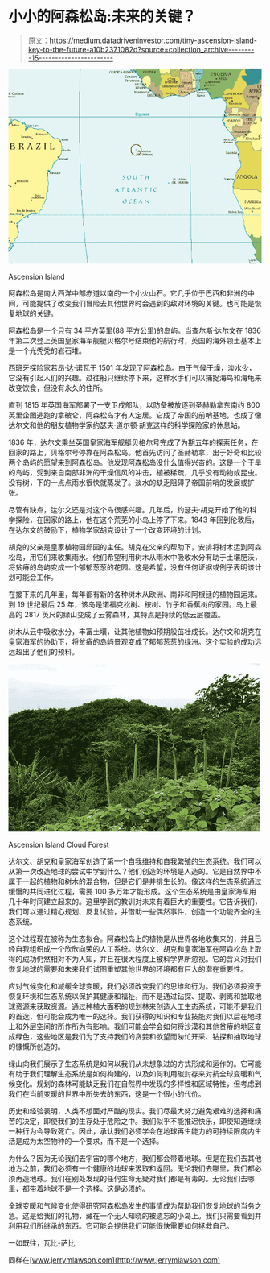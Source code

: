 # 小小的阿森松岛:未来的关键？

> 原文：<https://medium.datadriveninvestor.com/tiny-ascension-island-key-to-the-future-a10b2371082d?source=collection_archive---------15----------------------->

![](img/55c729a52b3e3bff774a03a0eda189d6.png)

Ascension Island

阿森松岛是南大西洋中部赤道以南的一个小火山石。它几乎位于巴西和非洲的中间，可能提供了改变我们冒险去其他世界时会遇到的敌对环境的关键。也可能是恢复地球的关键。

阿森松岛是一个只有 34 平方英里(88 平方公里)的岛屿。当查尔斯·达尔文在 1836 年第二次登上英国皇家海军舰艇贝格尔号结束他的航行时，英国的海外领土基本上是一个光秃秃的岩石堆。

西班牙探险家若昂·达·诺瓦于 1501 年发现了阿森松岛。由于气候干燥，淡水少，它没有引起人们的兴趣。过往船只继续停下来，这样水手们可以捕捉海鸟和海龟来改变饮食，但没有永久的住所。

直到 1815 年英国海军部署了一支卫戍部队，以防备被放逐到圣赫勒拿东南约 800 英里企图逃跑的拿破仑，阿森松岛才有人定居。它成了帝国的前哨基地，也成了像达尔文和他的朋友植物学家约瑟夫·道尔顿·胡克这样的科学探险家的休息站。

1836 年，达尔文乘坐英国皇家海军舰艇贝格尔号完成了为期五年的探索任务，在回家的路上，贝格尔号停靠在阿森松岛。他首先访问了圣赫勒拿，出于好奇和比较两个岛屿的愿望来到阿森松岛。他发现阿森松岛没什么值得兴奋的。这是一个干旱的岛屿，受到来自南部非洲的干燥信风的冲击，植被稀疏，几乎没有动物或昆虫。没有树，下的一点点雨水很快就蒸发了。淡水的缺乏阻碍了帝国前哨的发展或扩张。

尽管有缺点，达尔文还是对这个岛很感兴趣。几年后，约瑟夫·胡克开始了他的科学探险，在回家的路上，他在这个荒芜的小岛上停了下来。1843 年回到伦敦后，在达尔文的鼓励下，植物学家胡克设计了一个改变环境的计划。

胡克的父亲是皇家植物园邱园的主任。胡克在父亲的帮助下，安排将树木运到阿森松岛，用它们来收集雨水。他们希望利用树木从雨水中吸收水分有助于土壤肥沃，将贫瘠的岛屿变成一个郁郁葱葱的花园。这是希望，没有任何证据或例子表明该计划可能会工作。

在接下来的几年里，每年都有新的各种树木从欧洲、南非和阿根廷的植物园运来。到 19 世纪最后 25 年，该岛是诺福克松树、桉树、竹子和香蕉树的家园。岛上最高的 2817 英尺的绿山变成了云雾森林，其特点是持续的低云层覆盖。

树木从云中吸收水分，丰富土壤，让其他植物如预期般茁壮成长。达尔文和胡克在皇家海军的协助下，将贫瘠的岛屿景观变成了郁郁葱葱的绿洲。这个实验的成功远远超出了他们的预料。

![](img/4d192a982e2cfd8e36a1a38a16e264dd.png)

Ascension Island Cloud Forest

达尔文、胡克和皇家海军创造了第一个自我维持和自我繁殖的生态系统。我们可以从第一次改造地球的尝试中学到什么？他们创造的环境是人造的。它是自然界中不属于一起的植物和树木的混合物，但是它们是并排生长的。像这样的生态系统通过缓慢的共同进化过程，需要 100 多万年才能形成。这个生态系统是由皇家海军用几十年时间建立起来的。这里学到的教训对未来有着巨大的重要性。它告诉我们，我们可以通过精心规划、反复试验，并借助一些偶然事件，创造一个功能齐全的生态系统。

这个过程现在被称为生态拟合。阿森松岛上的植物是从世界各地收集来的，并且已经自我组织成一个欣欣向荣的人工系统。达尔文、胡克和皇家海军在阿森松岛上取得的成功仍然相对不为人知，并且在很大程度上被科学界所忽视。它的含义对我们恢复地球的需要和未来我们试图重塑其他世界的环境都有巨大的潜在重要性。

应对气候变化和减缓全球变暖，我们必须改变我们的思维和行为。我们必须投资于恢复环境和生态系统以保护其健康和福祉，而不是通过钻探、提取、剥离和抽取地球资源来获取资源。通过种植大面积的规划林来创造人工生态系统，可能不是我们的首选，但可能会成为唯一的选择。我们获得的知识和专业技能对我们以后在地球上和外层空间的所作所为有影响。我们可能会学会如何将沙漠和其他贫瘠的地区变成绿色，这些地区是我们为了支持我们的贪婪和欲望而匆忙开采、钻探和抽取地球的慷慨所创造的。

绿山向我们展示了生态系统是如何以我们从未想象过的方式形成和运作的。它可能有助于我们理解生态系统是如何构建的，以及如何利用碳封存来对抗全球变暖和气候变化。规划的森林可能缺乏我们在自然界中发现的多样性和区域特性，但考虑到我们在当前变暖的世界中所失去的东西，这是一个很小的代价。

历史和经验表明，人类不想面对严酷的现实。我们尽最大努力避免艰难的选择和痛苦的决定，即使我们的生存处于危险之中。我们似乎不能推迟快乐，即使知道继续一种行为会导致死亡。因此，承认我们必须学会在地球再生能力的可持续限度内生活是成为太空物种的一个要求，而不是一个选择。

为什么？因为无论我们去宇宙的哪个地方，我们都会带着地球。但是在我们去其他地方之前，我们必须有一个健康的地球来汲取和返回。无论我们去哪里，我们都必须再造地球。我们在别处发现的任何生命无疑对我们都是有毒的。无论我们去哪里，都带着地球不是一个选择。这是必须的。

全球变暖和气候变化使得研究阿森松岛发生的事情成为帮助我们恢复地球的当务之急。这是给我们的礼物，藏在一个无人知晓的被遗忘的小岛上。我们只需要看到并利用我们所继承的东西。它可能会提供我们可能很快需要如何拯救自己。

一如既往，瓦比-萨比

同样在[www.jerrymlawson.com](http://www.jerrymlawson.com)